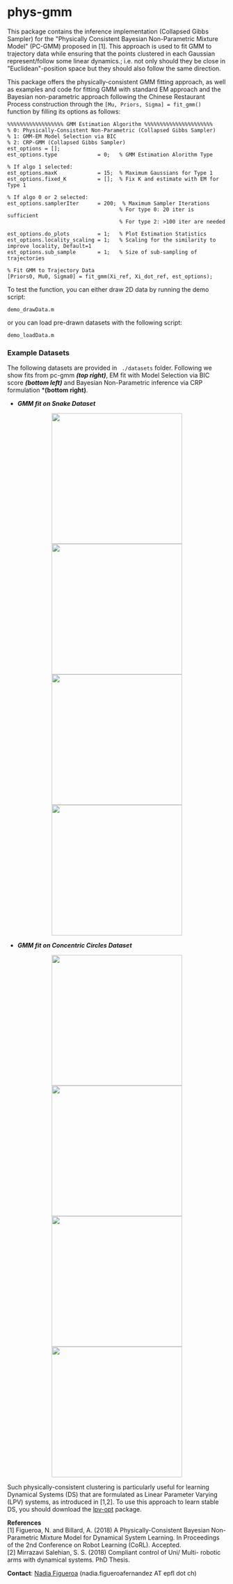 # phys-gmm
This package contains the inference implementation (Collapsed Gibbs Sampler) for the "Physically Consistent Bayesian Non-Parametric Mixture Model" (PC-GMM) proposed in [1]. This approach is used to fit GMM to trajectory data while ensuring that the points clustered in each Gaussian represent/follow some linear dynamics.; i.e. not only should they be close in "Euclidean"-position space but they should also follow the same direction. 

This package offers the physically-consistent GMM fitting approach, as well as examples and code for fitting GMM with standard EM approach and the Bayesian non-parametric approach following the Chinese Restaurant Process construction through the ```[Mu, Priors, Sigma] = fit_gmm()``` function by filling its options as follows:
```
%%%%%%%%%%%%%%%%%% GMM Estimation Algorithm %%%%%%%%%%%%%%%%%%%%%%
% 0: Physically-Consistent Non-Parametric (Collapsed Gibbs Sampler)
% 1: GMM-EM Model Selection via BIC
% 2: CRP-GMM (Collapsed Gibbs Sampler)
est_options = [];
est_options.type             = 0;   % GMM Estimation Alorithm Type   

% If algo 1 selected:
est_options.maxK             = 15;  % Maximum Gaussians for Type 1
est_options.fixed_K          = [];  % Fix K and estimate with EM for Type 1

% If algo 0 or 2 selected:
est_options.samplerIter      = 200;  % Maximum Sampler Iterations
                                    % For type 0: 20 iter is sufficient
                                    % For type 2: >100 iter are needed
                                    
est_options.do_plots         = 1;   % Plot Estimation Statistics
est_options.locality_scaling = 1;   % Scaling for the similarity to improve locality, Default=1
est_options.sub_sample       = 1;   % Size of sub-sampling of trajectories

% Fit GMM to Trajectory Data
[Priors0, Mu0, Sigma0] = fit_gmm(Xi_ref, Xi_dot_ref, est_options);
```
To test the function, you can either draw 2D data by running the demo script:
```
demo_drawData.m
```
or you can load pre-drawn datasets with the following script:
```
demo_loadData.m
```
### Example Datasets
The following datasets are provided in ```
./datasets``` folder. Following we show fits from pc-gmm ***(top right)***, EM fit with Model Selection via BIC score ***(bottom left)*** and Bayesian Non-Parametric inference via CRP formulation ***(bottom right)**.
- ***GMM fit on Snake Dataset***
<p align="center">
  <img src="https://github.com/nbfigueroa/phys-gmm/blob/master/figs/sine-data.png" width="300">
<img src="https://github.com/nbfigueroa/phys-gmm/blob/master/figs/sine-pcgmm.png" width="300"><img src="https://github.com/nbfigueroa/phys-gmm/blob/master/figs/sine-emgmm.png" width="300"><img src="https://github.com/nbfigueroa/phys-gmm/blob/master/figs/sine-crpgmm.png" width="300">
</>

-  ***GMM fit on Concentric Circles Dataset***

<p align="center">
  <img src="https://github.com/nbfigueroa/phys-gmm/blob/master/figs/concentric-data.png" width="300">
<img src="https://github.com/nbfigueroa/phys-gmm/blob/master/figs/concentric-pcgmm.png" width="300"><img src="https://github.com/nbfigueroa/phys-gmm/blob/master/figs/concentric-emgmm.png" width="300"><img src="https://github.com/nbfigueroa/phys-gmm/blob/master/figs/concentric-crpgmm.png" width="300">
</>


Such physically-consistent clustering is particularly useful for learning Dynamical Systems (DS) that are formulated as Linear Parameter Varying (LPV) systems, as introduced in [1,2]. To use this approach to learn stable DS, you should download the [lpv-opt](https://github.com/nbfigueroa/lpv-opt.git)  package.   



**References**    
[1] Figueroa, N. and Billard, A. (2018) A Physically-Consistent Bayesian Non-Parametric Mixture Model for Dynamical System Learning. In Proceedings of the 2nd Conference on Robot Learning (CoRL). Accepted.  
[2] Mirrazavi Salehian, S. S. (2018) Compliant control of Uni/ Multi- robotic arms with dynamical systems. PhD Thesis.  

**Contact**: [Nadia Figueroa](http://lasa.epfl.ch/people/member.php?SCIPER=238387) (nadia.figueroafernandez AT epfl dot ch)
